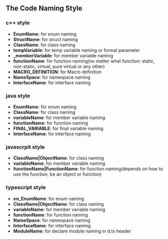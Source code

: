## The Code Naming Style

### c++ style
- **EnumName**: for enum naming
- **StructName**: for struct naming
- **ClassName**: for class naming
- **tempVariable**: for temp variable naming or formal parameter
- **_memberVariable**: for member variable naming
- **functionName**: for function naming(no matter what function: static, non-static, virtual, pure virtual or any other)
- **MACRO_DEFINITION**: for Macro definition
- **NameSpace**: for namespace naming
- **InterfaceName**: for interface naming

### java style
- **EnumName**: for enum naming
- **ClassName**: for class naming
- **variableName**: for member variable naming
- **functionName**: for function naming
- **FINAL_VARIABLE**: for final variable naming
- **InterfaceName**: for interface naming

### javascrpit style
- **ClassName|ObjectName**: for class naming
- **variableName**: for member variable naming
- **functionName|FunctionName**: for function naming(depends on how to use the function, be an object or function)

### typescript style
- **en_EnumName**: for enum naming
- **ClassName|ObjectName**: for class naming
- **variableName**: for member variable naming
- **functionName**: for function naming
- **NameSpace**: for namespace naming
- **InterfaceName**: for interface naming
- **ModuleName**: for declare module naming in d.ts header
